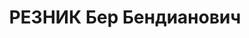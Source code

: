 ---
title: РЕЗНИК Бер Бендианович
description: "Род. в 1898, член ВКП(б). Проживал: г. Орск. Начальник планового отдела\
  \ Никельстрой \n  Приговор: ВК ВС СССР, 04.02.1938 – ВМН. \n  Реабилитирован 06.06.1956"
---